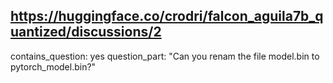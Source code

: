 ## https://huggingface.co/crodri/falcon_aguila7b_quantized/discussions/2

contains_question: yes
question_part: "Can you renam the file model.bin to pytorch_model.bin?"